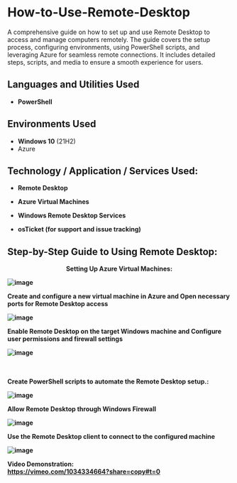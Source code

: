 # How-to-Use-Remote-Desktop
A comprehensive guide on how to set up and use Remote Desktop to access and manage computers remotely. The guide covers the setup process, configuring environments, using PowerShell scripts, and leveraging Azure for seamless remote connections. It includes detailed steps, scripts, and media to ensure a smooth experience for users.
<h2>Languages and Utilities Used</h2>

- <b>PowerShell</b> 

<h2>Environments Used </h2>

- <b>Windows 10</b> (21H2)
- Azure

<h2>Technology / Application / Services Used:</h2>
 
 - <b>Remote Desktop
   
 - <b>Azure Virtual Machines
  
 - <b>Windows Remote Desktop Services
 
 - <b>osTicket (for support and issue tracking)




<h2>Step-by-Step Guide to Using Remote Desktop:</h2>

<p align="center">
Setting Up Azure Virtual Machines: <br/>
  
![image](https://github.com/user-attachments/assets/bcf96c17-f490-45d6-a4ce-f06b3e5ca133)

Create and configure a new virtual machine in Azure and Open necessary ports for Remote Desktop access  <br/>
  
![image](https://github.com/user-attachments/assets/768857c9-5c82-4550-94fa-b49a0dfba4ba)

Enable Remote Desktop on the target Windows machine and Configure user permissions and firewall settings <br/>
  
![image](https://github.com/user-attachments/assets/edc13c71-b420-4838-b04b-914731f080f7)




<br />
<br />
Create PowerShell scripts to automate the Remote Desktop setup.:  <br/>

![image](https://github.com/user-attachments/assets/8f0711ed-6f43-4c2e-a8f0-7f7a713a7b0c)



Allow Remote Desktop through Windows Firewall

![image](https://github.com/user-attachments/assets/c88cd32b-0298-41c5-b023-98de98f65292)


Use the Remote Desktop client to connect to the configured machine <br/>

![image](https://github.com/user-attachments/assets/0a3f32af-4420-43a2-a1ca-35262939a008)

Video Demonstration:  <br/>
https://vimeo.com/1034334664?share=copy#t=0
